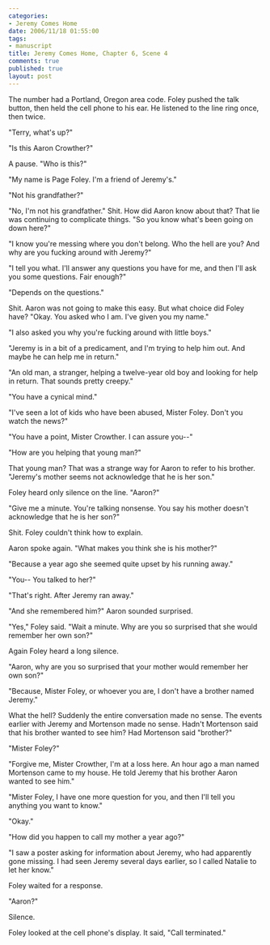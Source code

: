 ```yaml
--- 
categories: 
- Jeremy Comes Home
date: 2006/11/18 01:55:00
tags: 
- manuscript
title: Jeremy Comes Home, Chapter 6, Scene 4
comments: true
published: true
layout: post
---
```


The number had a Portland, Oregon area code.  Foley pushed the talk button, then held the cell phone to his ear.  He listened to the line ring once, then twice.

"Terry, what's up?"

"Is this Aaron Crowther?"

A pause.  "Who is this?"

"My name is Page Foley.  I'm a friend of Jeremy's."

"Not his grandfather?"

"No, I'm not his grandfather."  Shit.  How did Aaron know about that?  That lie was continuing to complicate things.  "So you know what's been going on down here?"

"I know you're messing where you don't belong.  Who the hell are you?  And why are you fucking around with Jeremy?"

"I tell you what.  I'll answer any questions you have for me, and then I'll ask you some questions.  Fair enough?"

"Depends on the questions."

Shit.  Aaron was not going to make this easy.  But what choice did Foley have?  "Okay.  You asked who I am.  I've given you my name."

"I also asked you why you're fucking around with little boys."

"Jeremy is in a bit of a predicament, and I'm trying to help him out.  And maybe he can help me in return."

"An old man, a stranger, helping a twelve-year old boy and looking for help in return.  That sounds pretty creepy."

"You have a cynical mind."

"I've seen a lot of kids who have been abused, Mister Foley.  Don't you watch the news?"

"You have a point, Mister Crowther.  I can assure you--"

"How are you helping that young man?"

That young man?  That was a strange way for Aaron to refer to his brother.  "Jeremy's mother seems not acknowledge that he is her son."

Foley heard only silence on the line.  "Aaron?"

"Give me a minute.  You're talking nonsense.  You say his mother doesn't acknowledge that he is her son?"

Shit.  Foley couldn't think how to explain.

Aaron spoke again.  "What makes you think she is his mother?"

"Because a year ago she seemed quite upset by his running away."

"You--  You talked to her?"

"That's right.  After Jeremy ran away."

"And she remembered him?"  Aaron sounded surprised.

"Yes," Foley said.  "Wait a minute.  Why are you so surprised that she would remember her own son?"

Again Foley heard a long silence.

"Aaron, why are you so surprised that your mother would remember her own son?"

"Because, Mister Foley, or whoever you are, I don't have a brother named Jeremy."

What the hell?  Suddenly the entire conversation made no sense.  The events earlier with Jeremy and Mortenson made no sense.  Hadn't Mortenson said that his brother wanted to see him?  Had Mortenson said "brother?"

"Mister Foley?"

"Forgive me, Mister Crowther, I'm at a loss here.  An hour ago a man named Mortenson came to my house.  He told Jeremy that his brother Aaron wanted to see him."

"Mister Foley, I have one more question for you, and then I'll tell you anything you want to know."

"Okay."

"How did you happen to call my mother a year ago?"

"I saw a poster asking for information about Jeremy, who had apparently gone missing.  I had seen Jeremy several days earlier, so I called Natalie to let her know."

Foley waited for a response.

"Aaron?"

Silence.

Foley looked at the cell phone's display.  It said, "Call terminated."
